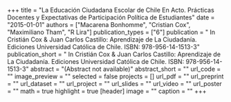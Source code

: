 +++
title = "La Educación Ciudadana Escolar de Chile En Acto. Prácticas Docentes y Expectativas de Participación Política de Estudiantes"
date = "2015-01-01"
authors = ["Macarena Bonhomme", "Cristian Cox", "Maximiliano Tham", "R Lira"]
publication_types = ["6"]
publication = " In Cristián Cox & Juan Carlos Castillo: Aprendizaje de La Ciudadanía.  Ediciones Universidad Católica de Chile. ISBN: 978-956-14-1513-3"
publication_short = " In Cristián Cox & Juan Carlos Castillo: Aprendizaje de La Ciudadanía.  Ediciones Universidad Católica de Chile. ISBN: 978-956-14-1513-3"
abstract = "(Abstract not available)"
abstract_short = ""
url_code = ""
image_preview = ""
selected = false
projects = []
url_pdf = ""
url_preprint = ""
url_dataset = ""
url_project = ""
url_slides = ""
url_video = ""
url_poster = ""
math = true
highlight = true
[header]
image = ""
caption = ""
+++
